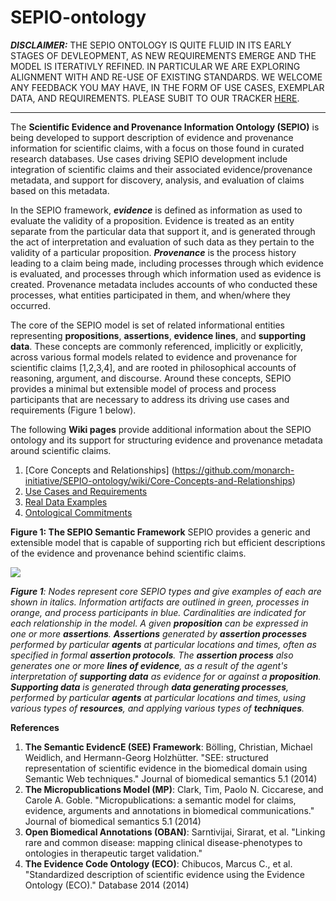 # SEPIO-ontology

***DISCLAIMER:*** THE SEPIO ONTOLOGY IS QUITE FLUID IN ITS EARLY STAGES OF DEVLEOPMENT, AS NEW REQUIREMENTS EMERGE AND THE MODEL IS ITERATIVLY REFINED. IN PARTICULAR WE ARE EXPLORING ALIGNMENT WITH AND RE-USE OF EXISTING STANDARDS.  WE WELCOME ANY FEEDBACK YOU MAY HAVE, IN THE FORM OF USE CASES, EXEMPLAR DATA, AND REQUIREMENTS. PLEASE SUBIT TO OUR TRACKER [HERE](https://github.com/monarch-initiative/SEPIO-ontology/issues).  

-----

The **Scientific Evidence and Provenance Information Ontology (SEPIO)** is being developed to support description of evidence and provenance information for scientific claims, with a focus on those found in curated research databases. Use cases driving SEPIO development include integration of scientific claims and their associated evidence/provenance metadata, and support for discovery, analysis, and evaluation of claims based on this metadata. 

In the SEPIO framework, ***evidence*** is defined as information as used to evaluate the validity of a proposition.  Evidence is treated as an entity separate from the particular data that support it, and is generated through the act of interpretation and evaluation of such data as they pertain to the validity of a particular proposition.  ***Provenance*** is the process history leading to a claim being made, including processes through which evidence is evaluated, and processes through which  information used as evidence is created. Provenance metadata includes accounts of who conducted these processes, what entities participated in them, and when/where they occurred. 

The core of the SEPIO model is set of related informational entities representing **propositions**, **assertions**, **evidence lines**, and **supporting data**.  These concepts are commonly referenced, implicitly or explicitly, across various formal models related to evidence and provenance for scientific claims [1,2,3,4], and are rooted in philosophical accounts of reasoning, argument, and discourse. Around these concepts, SEPIO provides a minimal but extensible model of process and process participants that are necessary to address its driving use cases and requirements (Figure 1 below). 

The following **Wiki pages** provide additional information about the SEPIO ontology and its support for structuring evidence and provenance metadata around scientific claims. 

1. [Core Concepts and Relationships] (https://github.com/monarch-initiative/SEPIO-ontology/wiki/Core-Concepts-and-Relationships)
2. [Use Cases and Requirements](https://github.com/monarch-initiative/SEPIO-ontology/wiki/Use-Cases-and-Requirements)
3. [Real Data Examples](https://github.com/monarch-initiative/SEPIO-ontology/wiki/Real-Data-Examples)
4. [Ontological Commitments](https://github.com/monarch-initiative/SEPIO-ontology/wiki/Ontological-Committments)

**Figure 1: The SEPIO Semantic Framework**
SEPIO provides a generic and extensible model that is capable of supporting rich but efficient descriptions of the evidence and provenance behind scientific claims.
 

![](https://github.com/monarch-initiative/SEPIO-ontology/blob/master/docs/SEPIO%20Wiki%201.jpg)

_**Figure 1**: Nodes represent core SEPIO types and give examples of each are shown in italics. Information artifacts are outlined in green, processes in orange, and process participants in blue. Cardinalities are indicated for each relationship in the model. A given **proposition** can be expressed in one or more **assertions**. **Assertions** generated by **assertion processes** performed by particular **agents** at particular locations and times, often as specified in formal **assertion protocols**. The **assertion process** also generates one or more **lines of evidence**, as a result of the agent's interpretation of **supporting data** as evidence for or against a **proposition**. **Supporting data** is generated through **data generating processes**, performed by particular **agents** at particular locations and times, using various types of **resources**, and applying various types of **techniques**._


**References**

1. **The Semantic EvidencE (SEE) Framework**: Bölling, Christian, Michael Weidlich, and Hermann-Georg Holzhütter. "SEE: structured representation of scientific evidence in the biomedical domain using Semantic Web techniques." Journal of biomedical semantics 5.1 (2014)
2. **The Micropublications Model (MP)**: Clark, Tim, Paolo N. Ciccarese, and Carole A. Goble. "Micropublications: a semantic model for claims, evidence, arguments and annotations in biomedical communications." Journal of biomedical semantics 5.1 (2014)
3. **Open Biomedical Annotations (OBAN)**: Sarntivijai, Sirarat, et al. "Linking rare and common disease: mapping clinical disease-phenotypes to ontologies in therapeutic target validation."
4. **The Evidence Code Ontology (ECO)**: Chibucos, Marcus C., et al. "Standardized description of scientific evidence using the Evidence Ontology (ECO)." Database 2014 (2014)
